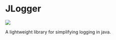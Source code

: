 # JLogger
[![](https://jitpack.io/v/fluffydaddy/jlogger.svg)](https://jitpack.io/#fluffydaddy/jlogger)

A lightweight library for simplifying logging in java.